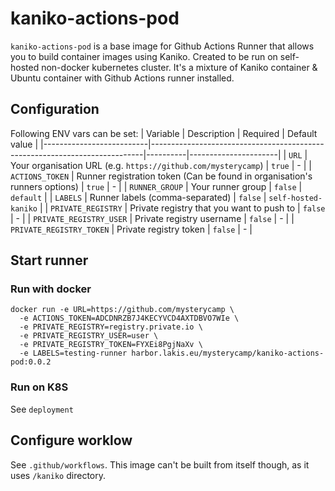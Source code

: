 # kaniko-actions-pod

`kaniko-actions-pod` is a base image for Github Actions Runner that allows you to build container images using Kaniko. Created to be run on self-hosted non-docker kubernetes cluster. It's a mixture of Kaniko container & Ubuntu container with Github Actions runner installed.

## Configuration
Following ENV vars can be set:
| Variable                 | Description                                                                | Required | Default value        |
|--------------------------|----------------------------------------------------------------------------|----------|----------------------|
| `URL`                    | Your organisation URL (e.g. `https://github.com/mysterycamp`)              | `true`   | -                    |
| `ACTIONS_TOKEN`          | Runner registration token (Can be found in organisation's runners options) | `true`   | -                    |
| `RUNNER_GROUP`           | Your runner group                                                          | `false`  | `default`            |
| `LABELS`                 | Runner labels (comma-separated)                                            | `false`  | `self-hosted-kaniko` |
| `PRIVATE_REGISTRY`       | Private registry that you want to push to                                  | `false`  | -                    |
| `PRIVATE_REGISTRY_USER`  | Private registry username                                                  | `false`  | -                    |
| `PRIVATE_REGISTRY_TOKEN` | Private registry token                                                     | `false`  | -                    |

## Start runner

### Run with docker

```
docker run -e URL=https://github.com/mysterycamp \
  -e ACTIONS_TOKEN=ADCDNRZB7J4KECYVCD4AXTDBVO7WIe \
  -e PRIVATE_REGISTRY=registry.private.io \
  -e PRIVATE_REGISTRY_USER=user \
  -e PRIVATE_REGISTRY_TOKEN=FYXEi8PgjNaXv \
  -e LABELS=testing-runner harbor.lakis.eu/mysterycamp/kaniko-actions-pod:0.0.2
```

### Run on K8S
See `deployment`

## Configure worklow
See `.github/workflows`. This image can't be built from itself though, as it uses `/kaniko` directory.
